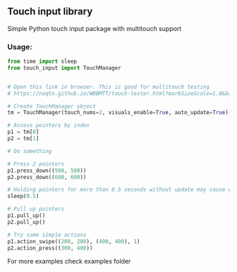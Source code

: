 ## Touch input library

Simple Python touch input package with multitouch support

### Usage:

```python
from time import sleep
from touch_input import TouchManager


# Open this link in browser. This is good for multitouch testing  
# https://naqtn.github.io/WBBMTT/touch-tester.html?markSizeScale=1.0&backGroundColor=black

# Create TouchManager object
tm = TouchManager(touch_nums=2, visuals_enable=True, auto_update=True)

# Access pointers by index
p1 = tm[0]
p2 = tm[1]

# Do something

# Press 2 pointers
p1.press_down((500, 500))
p2.press_down((600, 600))

# Holding pointers for more than 0.5 seconds without update may cause errors
sleep(0.5)

# Pull up pointers
p1.pull_up()
p2.pull_up()

# Try some simple actions
p1.action_swipe((200, 200), (400, 400), 1)
p2.action_press((300, 400))

```

For more examples check examples folder
